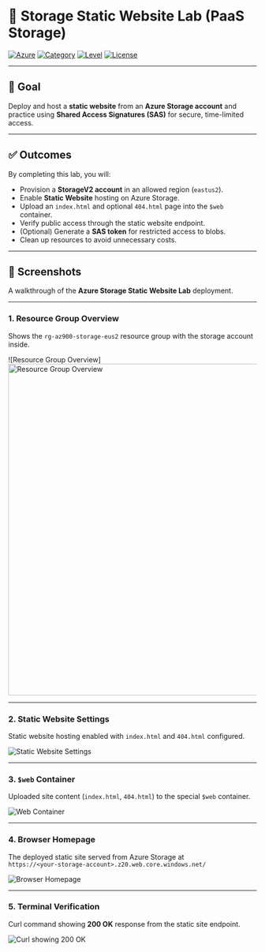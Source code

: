 # 🚀 Storage Static Website Lab (PaaS Storage)

[![Azure](https://img.shields.io/badge/Azure-Cloud-blue?logo=microsoft-azure)](https://azure.microsoft.com)
[![Category](https://img.shields.io/badge/Service-Storage%20Account-green)](https://learn.microsoft.com/azure/storage/blobs/storage-blob-static-website)
[![Level](https://img.shields.io/badge/Difficulty-Beginner-yellow)]()
[![License](https://img.shields.io/badge/License-MIT-lightgrey)]()

---

## 🎯 Goal
Deploy and host a **static website** from an **Azure Storage account** and practice using **Shared Access Signatures (SAS)** for secure, time-limited access.

---

## ✅ Outcomes
By completing this lab, you will:
- Provision a **StorageV2 account** in an allowed region (`eastus2`).
- Enable **Static Website** hosting on Azure Storage.
- Upload an `index.html` and optional `404.html` page into the `$web` container.
- Verify public access through the static website endpoint.
- (Optional) Generate a **SAS token** for restricted access to blobs.
- Clean up resources to avoid unnecessary costs.

---

## 📸 Screenshots

A walkthrough of the **Azure Storage Static Website Lab** deployment.

---

### 1. Resource Group Overview
Shows the `rg-az900-storage-eus2` resource group with the storage account inside.

![Resource Group Overview]<img width="1885" height="672" alt="Resource Group Overview" src="https://github.com/user-attachments/assets/47122d34-0dfd-46eb-b10e-b4bf955ab6ee" />


---

### 2. Static Website Settings
Static website hosting enabled with `index.html` and `404.html` configured.

![Static Website Settings](screenshots/StaticWebsite_Settings.png)

---

### 3. `$web` Container
Uploaded site content (`index.html`, `404.html`) to the special `$web` container.

![Web Container](screenshots/WebContainer.png)

---

### 4. Browser Homepage
The deployed static site served from Azure Storage at  
`https://<your-storage-account>.z20.web.core.windows.net/`

![Browser Homepage](screenshots/Browser_Homepage.png)

---

### 5. Terminal Verification
Curl command showing **200 OK** response from the static site endpoint.

![Curl showing 200 OK](screenshots/Curl_OK.png)


